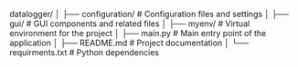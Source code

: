 datalogger/
│
├── configuration/      # Configuration files and settings
│
├── gui/                # GUI components and related files
│
├── myenv/              # Virtual environment for the project
│
├── main.py             # Main entry point of the application
│
├── README.md           # Project documentation
│
└── requirments.txt    # Python dependencies
